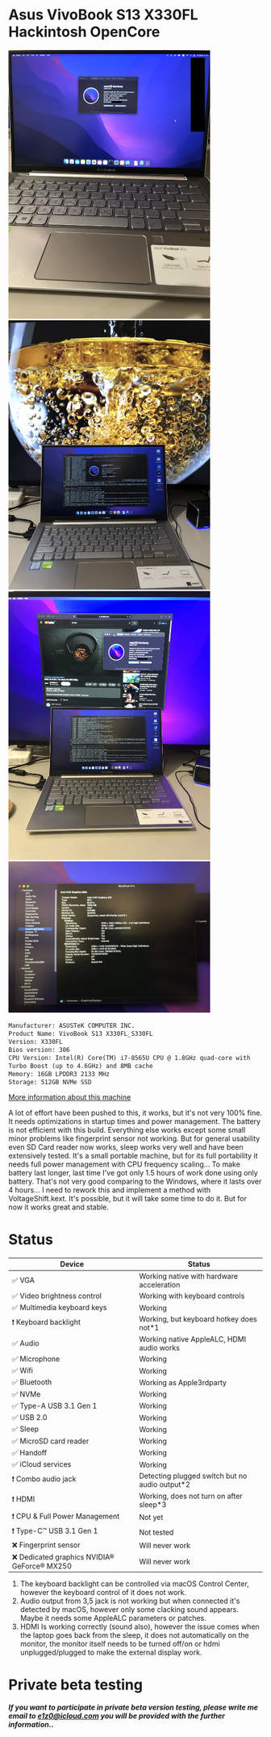 # Asus VivoBook S13 X330FL Hackintosh OpenCore

<img src="https://raw.githubusercontent.com/e1z0/Asus_VivoBook_S13_X330FL_Hackintosh_OpenCore/master/pics/IMG_7469.jpeg" width="400" title="Proof of Concept MacOS on VivoBook S13" /> <img src="https://raw.githubusercontent.com/e1z0/Asus_VivoBook_S13_X330FL_Hackintosh_OpenCore/master/pics/IMG_7471.jpeg" width="400" title="Proof of Concept MacOS on VivoBook S13 with HDMI support" /> <img src="https://raw.githubusercontent.com/e1z0/Asus_VivoBook_S13_X330FL_Hackintosh_OpenCore/master/pics/IMG_7475.jpeg" width="400" title="Proof of Concept MacOS on VivoBook S13 with HDMI support" /> <img src="https://raw.githubusercontent.com/e1z0/Asus_VivoBook_S13_X330FL_Hackintosh_OpenCore/master/pics/IMG_7478.jpeg" width="400" title="Proof of Concept MacOS on VivoBook S13 with HDMI support" /> 


```
Manufacturer: ASUSTeK COMPUTER INC.
Product Name: VivoBook S13 X330FL_S330FL
Version: X330FL
Bios version: 306
CPU Version: Intel(R) Core(TM) i7-8565U CPU @ 1.8GHz quad-core with Turbo Boost (up to 4.6GHz) and 8MB cache
Memory: 16GB LPDDR3 2133 MHz
Storage: 512GB NVMe SSD
```
[More information about this machine](https://www.asus.com/laptops/for-home/vivobook/vivobook-s13-s330/overview/tech-specs08/)


A lot of effort have been pushed to this, it works, but it's not very 100% fine. It needs optimizations in startup times and power management. The battery is not efficient with this 
build. Everything else works except some small minor problems like fingerprint sensor not working. But for general usability even SD Card reader now works, sleep works very well and 
have been extensively tested. It's a small portable machine, but for its full portability it needs full power management with CPU frequency scaling... To make battery last longer, last 
time I've got only 1.5 hours of work done using only battery. That's not very good comparing to the Windows, where it lasts over 4 hours… I need to rework this and implement a method with 
VoltageShift.kext. It's possible, but it will take some time to do it. But for now it works great and stable.

# Status

| Device                                                | Status                                         |
|-------------------------------------------------------|------------------------------------------------|
| :white_check_mark: VGA                                | Working native with hardware acceleration      |
| :white_check_mark: Video brightness control           | Working with keyboard controls                 |
| :white_check_mark: Multimedia keyboard keys           | Working                                        |
| :heavy_exclamation_mark: Keyboard backlight           | Working, but keyboard hotkey does not*1        |
| :white_check_mark: Audio                              | Working native AppleALC, HDMI audio works      |
| :white_check_mark: Microphone                         | Working                                        |    
| :white_check_mark: Wifi                               | Working                                        |
| :white_check_mark: Bluetooth                          | Working as Apple3rdparty                       |
| :white_check_mark: NVMe                               | Working                                        |
| :white_check_mark: Type-A USB 3.1 Gen 1               | Working                                        |
| :white_check_mark: USB 2.0                            | Working                                        |
| :white_check_mark: Sleep                              | Working                                        |
| :white_check_mark: MicroSD card reader                | Working                                        |
| :white_check_mark: Handoff                            | Working                                        |
| :white_check_mark: iCloud services                    | Working                                        |
| :heavy_exclamation_mark: Combo audio jack             | Detecting plugged switch but no audio output*2 |
| :heavy_exclamation_mark: HDMI                         | Working, does not turn on after sleep*3        |
| :heavy_exclamation_mark: CPU & Full Power Management  | Not yet                                        |
| :heavy_exclamation_mark: Type-C™ USB 3.1 Gen 1        | Not tested                                     |
| :x: Fingerprint sensor                                | Will never work                                |
| :x: Dedicated graphics NVIDIA® GeForce® MX250         | Will never work                                |

1. The keyboard backlight can be controlled via macOS Control Center, however the keyboard control of it does not work.
2. Audio output from 3,5 jack is not working but when connected it's detected by macOS, however only some clacking sound appears. Maybe it needs some AppleALC parameters or patches.
3. HDMI Is working correctly (sound also), however the issue comes when the laptop goes back from the sleep, it does not automatically on the monitor, the monitor itself needs to be turned off/on or hdmi unplugged/plugged to make the external display work.

# Private beta testing

**_If you want to participate in private beta version testing, please write me email to e1z0@icloud.com you will be provided with the further information.._**


